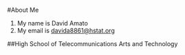 #About Me 

1. My name is David Amato
2. My email is davida8861@hstat.org

##High School of Telecommunications Arts and Technology